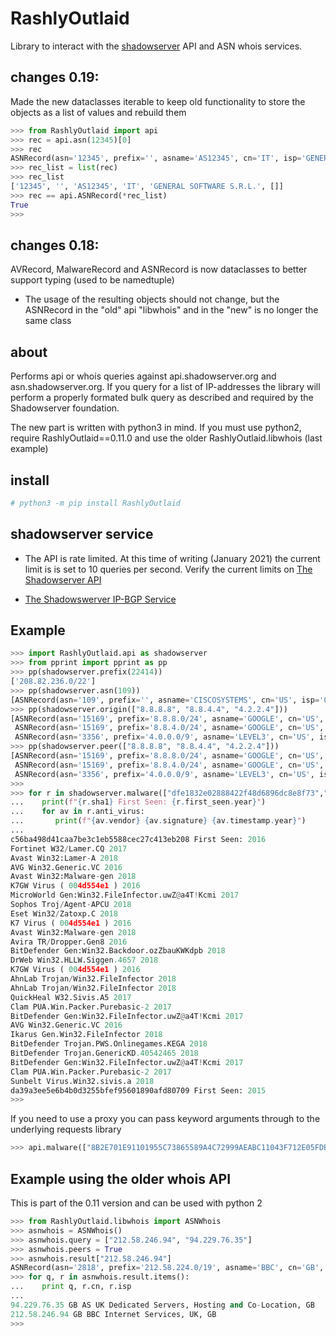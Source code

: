 RashlyOutlaid
=============

Library to interact with the [shadowserver](https://www.shadowserver.org) API and ASN whois services.


changes 0.19:
-----

Made the new dataclasses iterable to keep old functionality to store the objects as a list of values and rebuild them

```python
>>> from RashlyOutlaid import api
>>> rec = api.asn(12345)[0]
>>> rec
ASNRecord(asn='12345', prefix='', asname='AS12345', cn='IT', isp='GENERAL SOFTWARE S.R.L.', peers=[])
>>> rec_list = list(rec)
>>> rec_list
['12345', '', 'AS12345', 'IT', 'GENERAL SOFTWARE S.R.L.', []]
>>> rec == api.ASNRecord(*rec_list)
True
>>>
```

changes 0.18:
-----

AVRecord, MalwareRecord and ASNRecord is now dataclasses to better support typing (used to be namedtuple)
   - The usage of the resulting objects should not change, but the ASNRecord in the "old" api "libwhois" and in the "new" is no longer the same class


about
-----

 Performs api or whois queries against api.shadowserver.org and
asn.shadowserver.org.  If you query for a list of IP-addresses the library will
perform a properly formated bulk query as described and required by the
Shadowserver foundation.

The new part is written with python3 in mind. If you must use python2, require RashlyOutlaid==0.11.0 and use the older RashlyOutlaid.libwhois (last example)

install
-------

```bash
# python3 -m pip install RashlyOutlaid
```

shadowserver service
--------------------

- The API is rate limited. At this time of writing (January 2021) the current
limit is is set to 10 queries per second. Verify the current limits on
[The Shadowserver API](https://www.shadowserver.org/what-we-do/network-reporting/api-asn-and-network-queries/)

- [The Shadowswerver IP-BGP Service](http://wiki.shadowserver.org/wiki/pmwiki.php/Services/IP-BGP)

Example
-------

```python
>>> import RashlyOutlaid.api as shadowserver
>>> from pprint import pprint as pp
>>> pp(shadowserver.prefix(22414))
['208.82.236.0/22']
>>> pp(shadowserver.asn(109))
[ASNRecord(asn='109', prefix='', asname='CISCOSYSTEMS', cn='US', isp='CISCOSYSTEMS', peers=[])]
>>> pp(shadowserver.origin(["8.8.8.8", "8.8.4.4", "4.2.2.4"]))
[ASNRecord(asn='15169', prefix='8.8.8.0/24', asname='GOOGLE', cn='US', isp='GOOGLE', peers=[]),
 ASNRecord(asn='15169', prefix='8.8.4.0/24', asname='GOOGLE', cn='US', isp='GOOGLE', peers=[]),
 ASNRecord(asn='3356', prefix='4.0.0.0/9', asname='LEVEL3', cn='US', isp='LEVEL3', peers=[])]
>>> pp(shadowserver.peer(["8.8.8.8", "8.8.4.4", "4.2.2.4"]))
[ASNRecord(asn='15169', prefix='8.8.8.0/24', asname='GOOGLE', cn='US', isp='GOOGLE', peers=['1101', '6696', '47605', '51088']),
 ASNRecord(asn='15169', prefix='8.8.4.0/24', asname='GOOGLE', cn='US', isp='GOOGLE', peers=['1101', '6696', '47605', '51088']),
 ASNRecord(asn='3356', prefix='4.0.0.0/9', asname='LEVEL3', cn='US', isp='LEVEL3', peers=['2914', '6453', '6461', '47605'])]
>>>
>>> for r in shadowserver.malware(["dfe1832e02888422f48d6896dc8e8f73","d41d8cd98f00b204e9800998ecf8427e"]):
...    print(f"{r.sha1} First Seen: {r.first_seen.year}")
...    for av in r.anti_virus:
...       print(f"{av.vendor} {av.signature} {av.timestamp.year}")
...
c56ba498d41caa7be3c1eb5588cec27c413eb208 First Seen: 2016
Fortinet W32/Lamer.CQ 2017
Avast Win32:Lamer-A 2018
AVG Win32.Generic.VC 2016
Avast Win32:Malware-gen 2018
K7GW Virus ( 004d554e1 ) 2016
MicroWorld Gen:Win32.FileInfector.uwZ@a4T!Kcmi 2017
Sophos Troj/Agent-APCU 2018
Eset Win32/Zatoxp.C 2018
K7 Virus ( 004d554e1 ) 2016
Avast Win32:Malware-gen 2018
Avira TR/Dropper.Gen8 2016
BitDefender Gen:Win32.Backdoor.ozZbauKWKdpb 2018
DrWeb Win32.HLLW.Siggen.4657 2018
K7GW Virus ( 004d554e1 ) 2016
AhnLab Trojan/Win32.FileInfector 2018
AhnLab Trojan/Win32.FileInfector 2018
QuickHeal W32.Sivis.A5 2017
Clam PUA.Win.Packer.Purebasic-2 2017
BitDefender Gen:Win32.FileInfector.uwZ@a4T!Kcmi 2017
AVG Win32.Generic.VC 2016
Ikarus Gen.Win32.FileInfector 2018
BitDefender Trojan.PWS.Onlinegames.KEGA 2018
BitDefender Trojan.GenericKD.40542465 2018
BitDefender Gen:Win32.FileInfector.uwZ@a4T!Kcmi 2017
Clam PUA.Win.Packer.Purebasic-2 2017
Sunbelt Virus.Win32.sivis.a 2018
da39a3ee5e6b4b0d3255bfef95601890afd80709 First Seen: 2015
>>>

```

If you need to use a proxy you can pass keyword arguments through to the underlying requests library
```python
>>> api.malware(["8B2E701E91101955C73865589A4C72999AEABC11043F712E05FDB1C17C4AB19A"], proxies={"http": "http://localhost:8080", "https": "http://localhost:8080"})
```

Example using the older whois API
---------------------------------

This is part of the 0.11 version and can be used with python 2

```python
>>> from RashlyOutlaid.libwhois import ASNWhois
>>> asnwhois = ASNWhois()
>>> asnwhois.query = ["212.58.246.94", "94.229.76.35"]
>>> asnwhois.peers = True
>>> asnwhois.result["212.58.246.94"]
ASNRecord(asn='2818', prefix='212.58.224.0/19', asname='BBC', cn='GB', isp='BBC Internet Services, UK, GB', peers=['286', '3356'])
>>> for q, r in asnwhois.result.items():
...    print q, r.cn, r.isp
...
94.229.76.35 GB AS UK Dedicated Servers, Hosting and Co-Location, GB
212.58.246.94 GB BBC Internet Services, UK, GB
>>>
```
